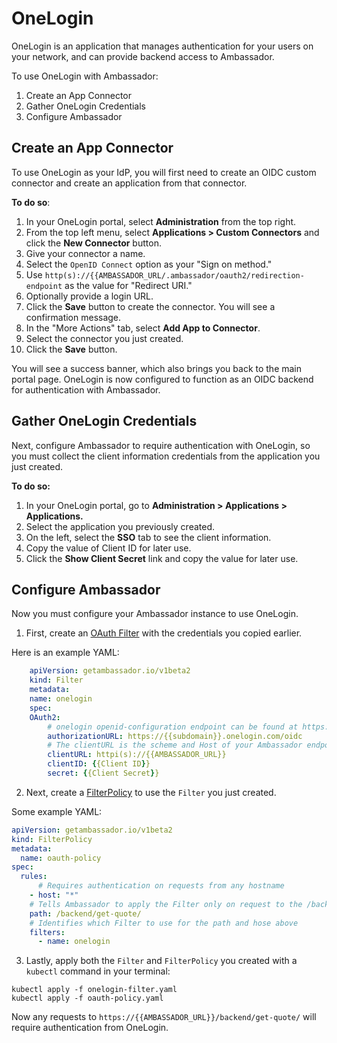 # OneLogin

OneLogin is an application that manages authentication for your users on your network, and can provide backend access to Ambassador.

To use OneLogin with Ambassador:

1. Create an App Connector
2. Gather OneLogin Credentials
3. Configure Ambassador

## Create an App Connector

To use OneLogin as your IdP, you will first need to create an OIDC custom connector and create an application from that connector.

**To do so**:

1. In your OneLogin portal, select **Administration** from the top right.
2. From the top left menu, select **Applications > Custom Connectors** and click the **New Connector** button.
3. Give your connector a name.
4. Select the `OpenID Connect` option as your "Sign on method."
5. Use `http(s)://{{AMBASSADOR_URL/.ambassador/oauth2/redirection-endpoint` as the value for "Redirect URI."
6. Optionally provide a login URL.
7. Click the **Save** button to create the connector. You will see a confirmation message.
8. In the "More Actions" tab, select **Add App to Connector**.
9. Select the connector you just created.
10. Click the **Save** button.  

You will see a success banner, which also brings you back to the main portal page. OneLogin is now configured to function as an OIDC backend for authentication with Ambassador.

## Gather OneLogin Credentials

Next, configure Ambassador to require authentication with OneLogin, so you must collect the client information credentials from the application you just created.

**To do so:**

1. In your OneLogin portal, go to **Administration > Applications > Applications.**
2. Select the application you previously created.
3. On the left, select the **SSO** tab to see the client information.
4. Copy the value of Client ID for later use.
5. Click the **Show Client Secret** link and copy the value for later use.
  
## Configure Ambassador

Now you must configure your Ambassador instance to use OneLogin.

1. First, create an [OAuth Filter](../../reference/filter-reference#filter-type-oauth2) with the credentials you copied earlier.  

Here is an example YAML:

```yaml
    apiVersion: getambassador.io/v1beta2
    kind: Filter
    metadata:
    name: onelogin
    spec:
    OAuth2:
        # onelogin openid-configuration endpoint can be found at https://{{subdomain}}.onelogin.com/oidc/.well-known/openid-configuration
        authorizationURL: https://{{subdomain}}.onelogin.com/oidc
        # The clientURL is the scheme and Host of your Ambassador endpoint
        clientURL: httpi(s)://{{AMBASSADOR_URL}}
        clientID: {{Client ID}}
        secret: {{Client Secret}}
```

2. Next, create a [FilterPolicy](../../reference/filter-reference#filterpolicy-definition) to use the `Filter` you just created.

Some example YAML:

```yaml
apiVersion: getambassador.io/v1beta2
kind: FilterPolicy
metadata:
  name: oauth-policy
spec:
  rules:
      # Requires authentication on requests from any hostname
    - host: "*"
    # Tells Ambassador to apply the Filter only on request to the /backend/get-quote/ endpoint from the quote application
    path: /backend/get-quote/
    # Identifies which Filter to use for the path and hose above
    filters:
      - name: onelogin
```

3. Lastly, apply both the `Filter` and `FilterPolicy` you created with a `kubectl` command in your terminal:

```
kubectl apply -f onelogin-filter.yaml
kubectl apply -f oauth-policy.yaml
```

Now any requests to `https://{{AMBASSADOR_URL}}/backend/get-quote/` will require authentication from OneLogin.
